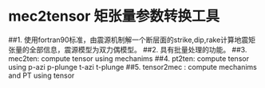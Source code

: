 # mec2tensor  矩张量参数转换工具

##1.  使用fortran90标准，由震源机制解一个断层面的strike,dip,rake计算地震矩张量的全部信息，震源模型为双力偶模型。
##2.  具有批量处理的功能。
##3.  mec2ten: compute tensor using mechanims
##4.  pt2ten:  compute tensor using p-azi p-plunge t-azi t-plunge
##5.  tensor2mec : compute mechanims and PT using tensor 
